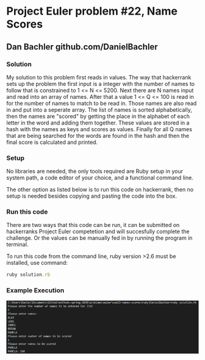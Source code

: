 # Project Euler problem #22, Name Scores

## Dan Bachler github.com/DanielBachler

### Solution

My solution to this problem first reads in values.  The way that hackerrank sets up the problem the first input is a integer with the number of names to follow that is constrained to 1 <= N <= 5200.  Next there are N names input and read into an array of names.  After that a value 1 <= Q <= 100 is read in for the number of names to match to be read in.  Those names are also read in and put into a seperate array.  The list of names is sorted alphabetically, then the names are "scored" by getting the place in the alphabet of each letter in the word and adding them together.  These values are stored in a hash with the names as keys and scores as values.  Finally for all Q names that are being searched for the words are found in the hash and then the final score is calculated and printed.

### Setup

No libraries are needed, the only tools required are Ruby setup in your system path, a code editor of your choice, and a functional command line.  

The other option as listed below is to run this code on hackerrank, then no setup is needed besides copying and pasting the code into the box.

### Run this code

There are two ways that this code can be run, it can be submitted on hackerranks Project Euler competetion and will succesfully
complete the challenge.  Or the values can be manually fed in by running the program in terminal.

To run this code from the command line, ruby version >2.6 must be installed, use command:

```ruby
ruby solution.rb
```

### Example Execution

![Example Run](exampleRun.png)